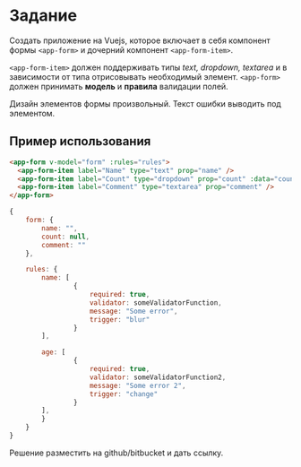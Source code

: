 # Задание

Создать приложение на Vuejs, которое включает в себя компонент формы `<app-form>` и дочерний компонент `<app-form-item>`.

`<app-form-item>` должен поддерживать типы _text, dropdown, textarea_ и в зависимости от типа отрисовывать необходимый элемент. `<app-form>` должен принимать **модель** и **правила** валидации полей.

Дизайн элементов формы произвольный. Текст ошибки выводить под элементом.

## Пример использования

```html
<app-form v-model="form" :rules="rules">
  <app-form-item label="Name" type="text" prop="name" />
  <app-form-item label="Count" type="dropdown" prop="count" :data="countList" />
  <app-form-item label="Comment" type="textarea" prop="comment" />
</app-form>
```

```js
{
    form: {
        name: "",
        count: null,
        comment: ""
    },

    rules: {
        name: [
                {
                    required: true,
                    validator: someValidatorFunction,
                    message: "Some error",
                    trigger: "blur"
                }
        ],

        age: [
                {
                    required: true,
                    validator: someValidatorFunction2,
                    message: "Some error 2",
                    trigger: "change"
                }
        ],
        }
    }
}
```

Решение разместить на github/bitbucket и дать ссылку. 
